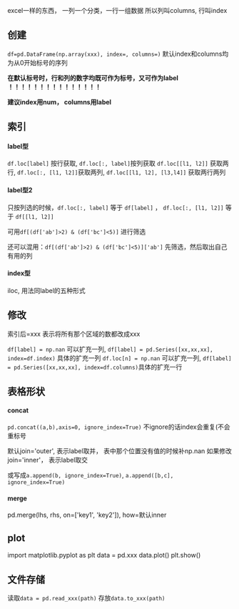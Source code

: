 excel一样的东西， 一列一个分类，一行一组数据
所以列叫columns, 行叫index

## 创建
`df=pd.DataFrame(np.array(xxx), index=, columns=)` 默认index和columns均为从0开始标号的序列

**在默认标号时，行和列的数字均既可作为标号，又可作为label ！！！！！！！！！！！！！！！**

**建议index用num， columns用label**

## 索引
#### label型
`df.loc[label]` 按行获取, `df.loc[:, label]`按列获取
`df.loc[[l1, l2]]` 获取两行, `df.loc[:, [l1, l2]]`获取两列,  `df.loc[[l1, l2], [l3,l4]]` 获取两行两列

#### label型2
只按列选的时候，`df.loc[:, label]` 等于 `df[label]` ， `df.loc[:, [l1, l2]]` 等于 `df[[l1, l2]]`

可用`df[(df['ab']>2) & (df['bc']<5)]` 进行筛选

还可以混用：`df[(df['ab']>2) & (df['bc']<5)]['ab']` 先筛选，然后取出自己有用的列

#### index型
iloc, 用法同label的五种形式

## 修改
索引后=xxx 表示将所有那个区域的数都改成xxx

`df[label] = np.nan` 可以扩充一列, `df[label] = pd.Series([xx,xx,xx], index=df.index)` 具体的扩充一列
`df.loc[n] = np.nan` 可以扩充一列, `df[label] = pd.Series([xx,xx,xx], index=df.columns)`具体的扩充一行

## 表格形状

#### concat
`pd.concat((a,b),axis=0, ignore_index=True)` 不ignore的话index会重复(不会重标号

默认join='outer', 表示label取并， 表中那个位置没有值的时候补np.nan
如果修改join='inner'， 表示label取交

或写成`a.append(b, ignore_index=True)`, `a.append([b,c], ignore_index=True)`

#### merge
pd.merge(lhs, rhs, on=['key1', 'key2']), how=默认inner

## plot
import matplotlib.pyplot as plt
data = pd.xxx
data.plot()
plt.show()

## 文件存储
读取`data = pd.read_xxx(path)`
存放`data.to_xxx(path)`